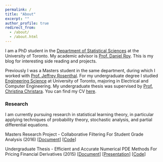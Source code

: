 ```yaml
---
permalink: /
title: "About"
excerpt: ""
author_profile: true
redirect_from: 
  - /about/
  - /about.html
---
```


I am a PhD student in the [Department of Statistical Sciences](http://www.utstat.utoronto.ca/) at the University of Toronto. 
My academic advisor is [Prof. Daniel Roy](http://danroy.org/).
This is my blog for interesting side reading and projects.

Previously I was a Masters student in the same department, during which I worked with [Prof. Jeffrey Rosenthal](http://probability.ca/jeff/). For my undergraduate degree I studied [Engineering Science](http://engsci.utoronto.ca/) at University of Toronto, majoring in Electrical and Computer Engineering. My undergraduate thesis was supervised by [Prof. Christina Christara](http://www.cs.toronto.edu/~ccc/). You can find my CV [here](files/CV_Mufan_Li.pdf).

### Research

I am currently pursuing research in statistical learning theory, 
in particular applying techniques of probability theory, 
stochastic analysis, and partial differential equations.

Masters Research Project - Collaborative Filtering For Student Grade Analysis (2016) \[[Document](files/Mufan_Li_MSc_Report.pdf)\] \[[Code](https://github.com/mufan-li/sg)\]

Undergraduate Thesis - Efficient and Accurate Numerical PDE Methods For Pricing Financial Derivatives (2015) \[[Document](files/Mufan_Li_Undergrad_Thesis.pdf)\] \[[Presentation](files/Mufan_Li_Thesis_Presentation.pdf)\] \[[Code](https://github.com/mufan-li/PDE03)\]

<!-- ### Teaching

Teaching assistant positions held:  
STA220 - The Practice of Statistics I - Summer 2016  
STA248 - Statistics for Computer Scientists - Winter 2016  
STA261 - Probability and Statistics II - Winter 2016  
STA304 - Surveys, Sampling, and Observational Data - Winter 2016  
STA247 - Probability with Computer Applications - Fall 2015   -->

<!-- ### Contact me

Email: mufan dot li at mail dot utoronto dot ca -->
<!-- [email@domain.com](mailto:email@domain.com) -->
